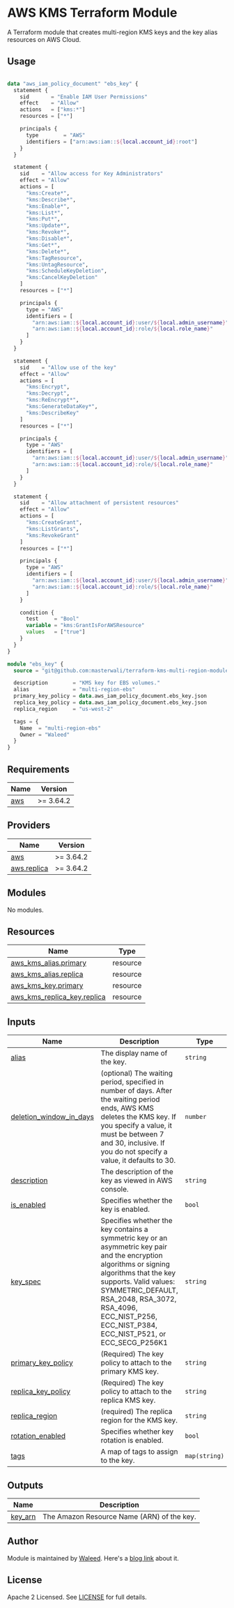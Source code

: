 # AWS KMS Terraform Module

A Terraform module that creates multi-region KMS keys and the key alias resources on AWS Cloud.

## Usage

``` terraform

data "aws_iam_policy_document" "ebs_key" {
  statement {
    sid       = "Enable IAM User Permissions"
    effect    = "Allow"
    actions   = ["kms:*"]
    resources = ["*"]

    principals {
      type        = "AWS"
      identifiers = ["arn:aws:iam::${local.account_id}:root"]
    }
  }

  statement {
    sid    = "Allow access for Key Administrators"
    effect = "Allow"
    actions = [
      "kms:Create*",
      "kms:Describe*",
      "kms:Enable*",
      "kms:List*",
      "kms:Put*",
      "kms:Update*",
      "kms:Revoke*",
      "kms:Disable*",
      "kms:Get*",
      "kms:Delete*",
      "kms:TagResource",
      "kms:UntagResource",
      "kms:ScheduleKeyDeletion",
      "kms:CancelKeyDeletion"
    ]
    resources = ["*"]

    principals {
      type = "AWS"
      identifiers = [
        "arn:aws:iam::${local.account_id}:user/${local.admin_username}",
        "arn:aws:iam::${local.account_id}:role/${local.role_name}"
      ]
    }
  }

  statement {
    sid    = "Allow use of the key"
    effect = "Allow"
    actions = [
      "kms:Encrypt",
      "kms:Decrypt",
      "kms:ReEncrypt*",
      "kms:GenerateDataKey*",
      "kms:DescribeKey"
    ]
    resources = ["*"]

    principals {
      type = "AWS"
      identifiers = [
        "arn:aws:iam::${local.account_id}:user/${local.admin_username}",
        "arn:aws:iam::${local.account_id}:role/${local.role_name}"
      ]
    }
  }

  statement {
    sid    = "Allow attachment of persistent resources"
    effect = "Allow"
    actions = [
      "kms:CreateGrant",
      "kms:ListGrants",
      "kms:RevokeGrant"
    ]
    resources = ["*"]

    principals {
      type = "AWS"
      identifiers = [
        "arn:aws:iam::${local.account_id}:user/${local.admin_username}",
        "arn:aws:iam::${local.account_id}:role/${local.role_name}"
      ]
    }

    condition {
      test     = "Bool"
      variable = "kms:GrantIsForAWSResource"
      values   = ["true"]
    }
  }
}

module "ebs_key" {
  source = "git@github.com:masterwali/terraform-kms-multi-region-module.git"

  description        = "KMS key for EBS volumes."
  alias              = "multi-region-ebs"
  primary_key_policy = data.aws_iam_policy_document.ebs_key.json
  replica_key_policy = data.aws_iam_policy_document.ebs_key.json
  replica_region     = "us-west-2"

  tags = {
    Name  = "multi-region-ebs"
    Owner = "Waleed"
  }
}

```

<!-- BEGINNING OF PRE-COMMIT-TERRAFORM DOCS HOOK -->
## Requirements

| Name | Version |
|------|---------|
| <a name="requirement_aws"></a> [aws](#requirement\_aws) | >= 3.64.2 |

## Providers

| Name | Version |
|------|---------|
| <a name="provider_aws"></a> [aws](#provider\_aws) | >= 3.64.2 |
| <a name="provider_aws.replica"></a> [aws.replica](#provider\_aws.replica) | >= 3.64.2 |

## Modules

No modules.

## Resources

| Name | Type |
|------|------|
| [aws_kms_alias.primary](https://registry.terraform.io/providers/hashicorp/aws/latest/docs/resources/kms_alias) | resource |
| [aws_kms_alias.replica](https://registry.terraform.io/providers/hashicorp/aws/latest/docs/resources/kms_alias) | resource |
| [aws_kms_key.primary](https://registry.terraform.io/providers/hashicorp/aws/latest/docs/resources/kms_key) | resource |
| [aws_kms_replica_key.replica](https://registry.terraform.io/providers/hashicorp/aws/latest/docs/resources/kms_replica_key) | resource |

## Inputs

| Name | Description | Type | Default | Required |
|------|-------------|------|---------|:--------:|
| <a name="input_alias"></a> [alias](#input\_alias) | The display name of the key. | `string` | n/a | yes |
| <a name="input_deletion_window_in_days"></a> [deletion\_window\_in\_days](#input\_deletion\_window\_in\_days) | (optional) The waiting period, specified in number of days. After the waiting period ends, AWS KMS deletes the KMS key. If you specify a value, it must be between 7 and 30, inclusive. If you do not specify a value, it defaults to 30. | `number` | `30` | no |
| <a name="input_description"></a> [description](#input\_description) | The description of the key as viewed in AWS console. | `string` | n/a | yes |
| <a name="input_is_enabled"></a> [is\_enabled](#input\_is\_enabled) | Specifies whether the key is enabled. | `bool` | `true` | no |
| <a name="input_key_spec"></a> [key\_spec](#input\_key\_spec) | Specifies whether the key contains a symmetric key or an asymmetric key pair and the encryption algorithms or signing algorithms that the key supports. Valid values: SYMMETRIC\_DEFAULT, RSA\_2048, RSA\_3072, RSA\_4096, ECC\_NIST\_P256, ECC\_NIST\_P384, ECC\_NIST\_P521, or ECC\_SECG\_P256K1 | `string` | `"SYMMETRIC_DEFAULT"` | no |
| <a name="input_primary_key_policy"></a> [primary\_key\_policy](#input\_primary\_key\_policy) | (Required) The key policy to attach to the primary KMS key. | `string` | n/a | yes |
| <a name="input_replica_key_policy"></a> [replica\_key\_policy](#input\_replica\_key\_policy) | (Required) The key policy to attach to the replica KMS key. | `string` | n/a | yes |
| <a name="input_replica_region"></a> [replica\_region](#input\_replica\_region) | (required) The replica region for the KMS key. | `string` | n/a | yes |
| <a name="input_rotation_enabled"></a> [rotation\_enabled](#input\_rotation\_enabled) | Specifies whether key rotation is enabled. | `bool` | `true` | no |
| <a name="input_tags"></a> [tags](#input\_tags) | A map of tags to assign to the key. | `map(string)` | `{}` | no |

## Outputs

| Name | Description |
|------|-------------|
| <a name="output_key_arn"></a> [key\_arn](#output\_key\_arn) | The Amazon Resource Name (ARN) of the key. |
<!-- END OF PRE-COMMIT-TERRAFORM DOCS HOOK -->

## Author

Module is maintained by [Waleed](https://cloudly.engineer). Here's a [blog link](https://cloudly.engineer/2021/terraform-aws-kms-multi-region-keys/aws/) about it.

## License

Apache 2 Licensed. See [LICENSE](LICENSE) for full details.
